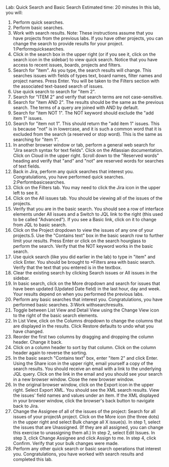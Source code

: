 Lab: Quick Search and Basic Search
Estimated time: 20 minutes
In this lab, you will:
1. Perform quick searches.
2. Perform basic searches.
3. Work with search results.
Note: These instructions assume that you have projects from the previous labs. If you have other projects, you
can change the search to provide results for your project.
1:Performquicksearches.
1. Click in the search box in the upper right (or if you see it, click on the search icon in the sidebar) to view
quick search. Notice that you have access to recent issues, boards, projects and filters.
2. Search for "item". As you type, the search results will change. This searches issues with fields of types text,
board names, filter names and project names. Press Enter. You will be taken to the Filters section with the
associated text-based search of issues.
3. Use quick search to search for "item 2".
4. Search for "ITEM 2" and verify that search terms are not case-sensitive.
5. Search for "item AND 2". The results should be the same as the previous search. The terms of a query are
joined with AND by default.
6. Search for "item NOT 1". The NOT keyword should exclude the "add item 1" issues.
7. Search for "item not 1". This should return the "add item 1" issues. This is because "not" is in lowercase, and
it is such a common word that it is excluded from the search (a reserved or stop word). This is the same as
searching for "item 1".
8. In another browser window or tab, perform a general web search for "Jira search syntax for text fields".
Click on the Atlassian documentation. Click on Cloud in the upper right. Scroll down to the "Reserved
words" heading and verify that "and" and "not" are reserved words for searches of text fields.
9. Back in Jira, perform any quick searches that interest you.
Congratulations, you have performed quick searches.
2:Performbasicsearches.
1. Click on the Filters tab. You may need to click the Jira icon in the upper left to see it.
2. Click on the All issues tab. You should be viewing all of the issues of the projects.
3. Verify that you are in the basic search. You should see a row of interface elements under All issues and a
Switch to JQL link to the right (this used to be called "Advanced"). If you see a Basic link, click on it to
change from JQL to basic search.
4. Click on the Project dropdown to view the issues of any one of your projects.5. Use the "Contains text" box in the basic search row to further limit your results. Press Enter or click on the
search hourglass to perform the search. Verify that the NOT keyword works in the basic search.
6. Use quick search (like you did earlier in the lab) to type in "item" and click Enter. You should be brought to
*Filters area with basic search. Verify that the text that you entered is in the textbox.
7. Clear the existing search by clicking Search issues or All issues in the sidebar.
8. In basic search, click on the More dropdown and search for issues that have been updated (Updated Date
field) in the last hour, day and week. Your results depend on when you performed the previous labs.
9. Perform any basic searches that interest you.
Congratulations, you have performed basic searches.
3:Work withsearchresults.
1. Toggle between List View and Detail View using the Change View icon to the right of the basic search
elements.
2. In List View, click on the Columns dropdown to change the columns that are displayed in the results. Click
Restore defaults to undo what you have changed.
3. Reorder the first two columns by dragging and dropping the column header. Change it back.
4. Click on a column header to sort by that column. Click on the column header again to reverse the sorting.
5. In the basic search "Contains text" box, enter "item 2" and click Enter. Using the Share icon in the upper
right, email yourself a copy of the search results. You should receive an email with a link to the underlying
JQL query. Click on the link in the email and you should see your search in a new browser window. Close
the new browser window.
6. In the original browser window, click on the Export icon in the upper right. Select Export XML. You should
see the XML search results. View the issues' field names and values under an item. If the XML displayed in
your browser window, click the browser's back button to navigate back to Jira.
7. Change the Assignee of all of the issues of the project:
Search for all issues of your projectA project.
Click on the More icon (the three dots) in the upper right and select Bulk change all X issue(s).
In step 1, select the issues that are Unassigned. (If they are all assigned, you can change this
exercise to unassigning them all.)
In step 2, select Edit Issues.
In step 3, click Change Assignee and click Assign to me.
In step 4, click Confirm.
Verify that your bulk changes were made.
8. Perform any other quick search or basic search operations that interest you.
Congratulations, you have worked with search results and completed this lab.